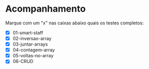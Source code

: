 # Acompanhamento

Marque com um "x" nas caixas abaixo quais os testes completos:

 - [x] 01-smart-staff
 - [x] 02-inversao-array
 - [x] 03-juntar-arrays
 - [x] 04-contagem-array
 - [x] 05-voltas-no-array
 - [x] 06-CRUD